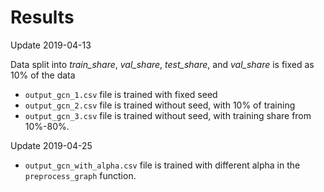 # Results

Update 2019-04-13  

Data split into *train_share*, *val_share*, *test_share*, and *val_share* is fixed as 10% of the data

* `output_gcn_1.csv` file is trained with fixed seed
* `output_gcn_2.csv` file is trained without seed, with 10% of training
* `output_gcn_3.csv` file is trained without seed, with training share from 10%-80%.


Update 2019-04-25  
* `output_gcn_with_alpha.csv` file is trained with different alpha in the `preprocess_graph` function.
